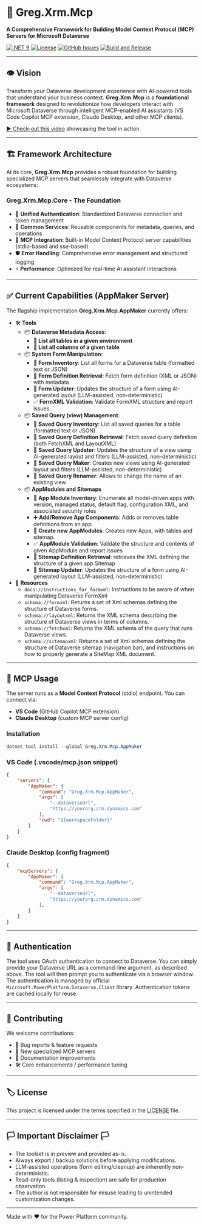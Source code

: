 ﻿# 🚀 Greg.Xrm.Mcp

**A Comprehensive Framework for Building Model Context Protocol (MCP) Servers for Microsoft Dataverse**

[![.NET 9](https://img.shields.io/badge/.NET-9-blue.svg)](https://dotnet.microsoft.com/download/dotnet/9.0)
[![License](https://img.shields.io/github/license/neronotte/Greg.Xrm.Mcp)](https://github.com/neronotte/Greg.Xrm.Mcp/blob/main/LICENSE)
[![GitHub Issues](https://img.shields.io/github/issues/neronotte/Greg.Xrm.Mcp)](https://github.com/neronotte/Greg.Xrm.Mcp/issues)
[![Build and Release](https://github.com/neronotte/Greg.Xrm.Mcp/actions/workflows/build-and-release.yml/badge.svg?branch=main)](https://github.com/neronotte/Greg.Xrm.Mcp/actions/workflows/build-and-release.yml)

---

## 👁️ Vision

Transform your Dataverse development experience with AI-powered tools that understand your business context. **Greg.Xrm.Mcp** is a **foundational framework** designed to revolutionize how developers interact with Microsoft Dataverse through intelligent MCP-enabled AI assistants (VS Code Copilot MCP extension, Claude Desktop, and other MCP clients).


[▶️ Check-out this video](https://www.youtube.com/watch?v=mvtVm2o9YbI) showcasing the tool in action.

---

## 🏗️ Framework Architecture

At its core, **Greg.Xrm.Mcp** provides a robust foundation for building specialized MCP servers that seamlessly integrate with Dataverse ecosystems:

### **Greg.Xrm.Mcp.Core** - The Foundation

- 🔐 **Unified Authentication**: Standardized Dataverse connection and token management
- 🔧 **Common Services**: Reusable components for metadata, queries, and operations
- 🔌 **MCP Integration**: Built-in Model Context Protocol server capabilities (stdio-based and sse-based)
- 🛡️ **Error Handling**: Comprehensive error management and structured logging
- ⚡ **Performance**: Optimized for real-time AI assistant interactions

---

## ✅ Current Capabilities (AppMaker Server)

The flagship implementation **Greg.Xrm.Mcp.AppMaker** currently offers:

- 🛠️ **Tools**
   - 📦 **Dataverse Metadata Access**:
       - 📂 **List all tables in a given environment**
       - 📂 **List all columns of a given table**
   - 📦 **System Form Manipulation**:
       - 📂 **Form Inventory**: List all forms for a Dataverse table (formatted text or JSON)
       - 🧬 **Form Definition Retrieval**: Fetch form definition (XML or JSON) with metadata
       - 🧹 **Form Updater**: Updates the structure of a form using AI-generated layout (LLM-assisted, non-deterministic)
       - ✅ **FormXML Validation**: Validate FormXML structure and report issues
   - 📦 **Saved Query (view) Management**:
       - 📂 **Saved Query Inventory**: List all saved queries for a table (formatted text or JSON)
       - 🧬 **Saved Query Definition Retrieval**: Fetch saved query definition (both FetchXML and LayoutXML)
       - 🧹 **Saved Query Updater**: Updates the structure of a view using AI-generated layout and filters (LLM-assisted, non-deterministic)
       - 🧹 **Saved Query Maker**: Creates new views using AI-generated layout and filters (LLM-assisted, non-deterministic)
       - 📝 **Saved Query Renamer**: Allows to change the name of an existing view
   - 📦 **AppModules and Sitemaps**
       - 🧭 **App Module Inventory**: Enumerate all model-driven apps with version, managed status, default flag, configuration XML, and associated security roles
       - ➕ **Add/Remove App Components**: Adds or removes table definitions from an app.
       - 🧹 **Create new AppModules**: Creates new Apps, with tables and sitemap.
       - ✅ **AppModule Validation**: Validate the structure and contents of given AppModule and report issues
       - 🧬 **Sitemap Definition Retrieval**: retrieves the XML defining the structure of a given app Sitemap
       - 🧹 **Sitemap Updater**: Updates the structure of a form using AI-generated layout (LLM-assisted, non-deterministic)
- 📄 **Resources**
    - `docs://instructions_for_formxml`: Instructions to be aware of when manipulating Dataverse FormXml
    - `schema://formxml`: Returns a set of Xml schemas defining the structure of Dataverse forms.
    - `schema://layoutxml`: Returns the XML schema describing the structure of Dataverse views in terms of columns.
    - `schema://fetchxml`: Returns the XML schema of the query that runs Dataverse views. 
    - `schema://sitemapxml`: Returns a set of Xml schemas defining the structure of Dataverse sitemap (navigation bar), and instructions on how to properly generate a SiteMap XML document.

---

## 🔌 MCP Usage

The server runs as a **Model Context Protocol** (stdio) endpoint. You can connect via:

- **VS Code** (GitHub Copilot MCP extension)
- **Claude Desktop** (custom MCP server config)

### Installation

```powershell
dotnet tool install --global Greg.Xrm.Mcp.AppMaker
```

### VS Code (.vscode/mcp.json snippet)

```json
{
    "servers": {
        "AppMaker": {
            "command": "Greg.Xrm.Mcp.AppMaker",
            "args": [
                "--dataverseUrl",
                "https://yourorg.crm.dynamics.com"
            ],
            "cwd": "${workspaceFolder}"
        }
    }
}
```

### Claude Desktop (config fragment)

```json
{
    "mcpServers": {
        "AppMaker": {
            "command": "Greg.Xrm.Mcp.AppMaker",
            "args": [
                "--dataverseUrl",
                "https://yourorg.crm.dynamics.com"
            ],
        }
    }
}
```
---

## 🔐 Authentication

The tool uses OAuth authentication to connect to Dataverse. You can simply provide your Dataverse URL as a command-line argument, as described above.
The tool will then prompt you to authenticate via a browser window. The authentication is managed by official `Microsoft.PowerPlatform.Dataverse.Client` library.
Authentication tokens are cached locally for reuse.

---

## 🤝 Contributing

We welcome contributions:
- 🐛 Bug reports & feature requests
- 🧩 New specialized MCP servers
- 📖 Documentation improvements
- 🛠️ Core enhancements / performance tuning

---

## 🏷️ License

This project is licensed under the terms specified in the [LICENSE](LICENSE) file.

---

## 🏳️ Important Disclaimer 🏳️

- The toolset is in preview and provided as-is.
- Always export / backup solutions before applying modifications.
- LLM-assisted operations (form editing/cleanup) are inherently non-deterministic.
- Read-only tools (listing & inspection) are safe for production observation.
- The author is not responsible for misuse leading to unintended customization changes.

---

Made with ❤️ for the Power Platform community.
